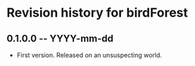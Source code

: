 # Revision history for birdForest

## 0.1.0.0 -- YYYY-mm-dd

* First version. Released on an unsuspecting world.
